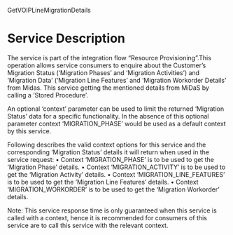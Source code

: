 GetVOIPLineMigrationDetails

Service Description
===================

The service is part of the integration flow “Resource Provisioning”.This operation allows service consumers to enquire about the Customer’s Migration Status (‘Migration Phases’ and ‘Migration Activities’) and ‘Migration Data’ (‘Migration Line Features’ and ‘Migration Workorder Details’ from Midas. This service getting the mentioned details from MiDaS by calling a ‘Stored Procedure’.

An optional ‘context’ parameter can be used to limit the returned ‘Migration Status’ data for a specific functionality. In the absence of this optional parameter context ‘MIGRATION_PHASE’ would be used as a default context by this service.

Following describes the valid context options for this service and the corresponding ‘Migration Status’ details it will return when used in the service request:
    • Context ‘MIGRATION_PHASE’ is to be used to get the ‘Migration Phase’ details.
    • Context ‘MIGRATION_ACTIVITY’ is to be used to get the ‘Migration Activity’ details.
    • Context ‘MIGRATION_LINE_FEATURES’ is to be used to get the ‘Migration Line Features’ details.
    • Context ‘MIGRATION_WORKORDER’ is to be used to get the ‘Migration Workorder’ details.

Note: This service response time is only guaranteed when this service is called with a context, hence it is recommended for consumers of this service are to call this service with the relevant context.

